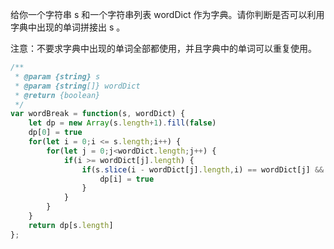 给你一个字符串 s 和一个字符串列表 wordDict 作为字典。请你判断是否可以利用字典中出现的单词拼接出 s 。

注意：不要求字典中出现的单词全部都使用，并且字典中的单词可以重复使用。

```js
/**
 * @param {string} s
 * @param {string[]} wordDict
 * @return {boolean}
 */
var wordBreak = function(s, wordDict) {
    let dp = new Array(s.length+1).fill(false)
    dp[0] = true
    for(let i = 0;i <= s.length;i++) {
        for(let j = 0;j<wordDict.length;j++) {
            if(i >= wordDict[j].length) {
                if(s.slice(i - wordDict[j].length,i) == wordDict[j] && dp[i - wordDict[j].length]) {
                    dp[i] = true
                }
            }
        }
    }
    return dp[s.length]
};
```